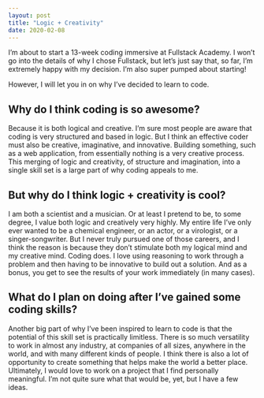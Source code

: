 ```yaml
---
layout: post
title: "Logic + Creativity"
date: 2020-02-08
---
```


I’m about to start a 13-week coding immersive at Fullstack Academy. I won’t go
into the details of why I chose Fullstack, but let’s just say that, so far, I’m
extremely happy with my decision. I’m also super pumped about starting!

However, I will let you in on why I’ve decided to learn to code.

## Why do I think coding is so awesome?

Because it is both logical and creative. I’m sure most people are aware that
coding is very structured and based in logic. But I think an effective coder
must also be creative, imaginative, and innovative. Building something, such as
a web application, from essentially nothing is a very creative process. This
merging of logic and creativity, of structure and imagination, into a single
skill set is a large part of why coding appeals to me.

## But why do I think logic + creativity is cool?

I am both a scientist and a musician. Or at least I pretend to be, to some
degree, I value both logic and creatively very highly. My entire life I’ve only
ever wanted to be a chemical engineer, or an actor, or a virologist, or a
singer-songwriter. But I never truly pursued one of those careers, and I think
the reason is because they don’t stimulate both my logical mind and my creative
mind. Coding does. I love using reasoning to work through a problem and then
having to be innovative to build out a solution. And as a bonus, you get to see
the results of your work immediately (in many cases).

## What do I plan on doing after I’ve gained some coding skills?

Another big part of why I’ve been inspired to learn to code is that the
potential of this skill set is practically limitless. There is so much
versatility to work in almost any industry, at companies of all sizes, anywhere
in the world, and with many different kinds of people. I think there is also a
lot of opportunity to create something that helps make the world a better place.
Ultimately, I would love to work on a project that I find personally meaningful.
I’m not quite sure what that would be, yet, but I have a few ideas.
